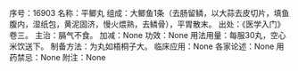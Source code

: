 序号：16903
名称：平鲫丸
组成：大鲫鱼1条（去肠留鳞，以大蒜去皮切片，填鱼腹内，湿纸包，黄泥固济，慢火煨熟，去鳞骨），平胃散末。
出处：《医学入门》卷三。
主治：膈气不食。
加减：None
功效：None
用法用量：每服30丸，空心米饮送下。
制备方法：为丸如梧桐子大。
临床应用：None
各家论述：None
用药禁忌：None
附注：None

